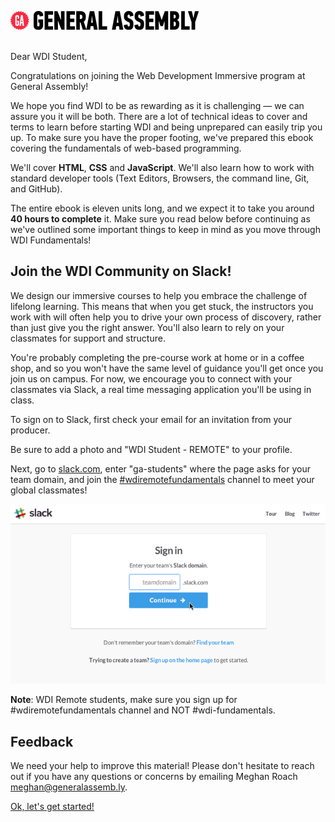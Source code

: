 ![GA Logo](assets/GA_logo.png)
<br>
<br>

Dear WDI Student,

Congratulations on joining the Web Development Immersive program at General Assembly!

We hope you find WDI to be as rewarding as it is challenging — we can assure you it will be both. There are a lot of technical ideas to cover and terms to learn before starting WDI and being unprepared can easily trip you up. To make sure you have the proper footing, we've prepared this ebook covering the fundamentals of web-based programming.

We'll cover **HTML**, **CSS** and **JavaScript**.  We'll also learn how to work with standard developer tools (Text Editors, Browsers, the command line, Git, and GitHub).

The entire ebook is eleven units long, and we expect it to take you around **40 hours to complete** it. Make sure you read below before continuing as we've outlined some important things to keep in mind as you move through WDI Fundamentals!


## Join the WDI Community on Slack!

We design our immersive courses to help you embrace the challenge of lifelong learning. This means that when you get stuck, the instructors you work with will often help you to drive your own process of discovery, rather than just give you the right answer. You'll also learn to rely on your classmates for support and structure.

You're probably completing the pre-course work at home or in a coffee shop, and so you won't have the same level of guidance you'll get once you join us on campus. For now, we encourage you to connect with your classmates via Slack, a real time messaging application you'll be using in class.

To sign on to Slack, first check your email for an invitation from your producer.

Be sure to add a photo and "WDI Student - REMOTE" to your profile.

Next, go to [slack.com](https://slack.com/signin), enter "ga-students" where the
page asks for your team domain, and join the [#wdiremotefundamentals](https://ga-students.slack.com/messages/#wdiremotefundamentals/) channel to meet your global classmates!

![Step-by-step Slack Tutorial](assets/chapter0/slack_tutorial.gif)

**Note**: WDI Remote students, make sure you sign up for #wdiremotefundamentals channel and NOT #wdi-fundamentals.

## Feedback

We need your help to improve this material! Please don't hesitate to reach out if you have any questions or concerns by emailing Meghan Roach [meghan@generalassemb.ly](meghan@generalassemb.ly).

[Ok, let's get started!](00_chapter/02_lesson.md)
